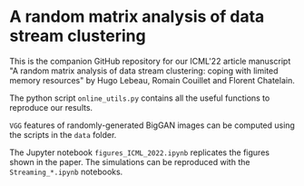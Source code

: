# A random matrix analysis of data stream clustering
This is the companion GitHub repository for our ICML'22 article manuscript "A random matrix analysis of data stream clustering: coping with limited memory resources" by Hugo Lebeau, Romain Couillet and Florent Chatelain.

The python script `online_utils.py` contains all the useful functions to reproduce our results.

`VGG` features of randomly-generated BigGAN images can be computed using the scripts in the `data` folder.

The Jupyter notebook `figures_ICML_2022.ipynb` replicates the figures shown in the paper. The simulations can be reproduced with the `Streaming_*.ipynb` notebooks.
